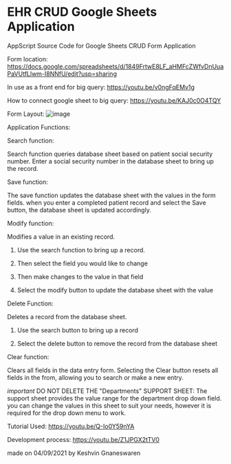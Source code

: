# EHR CRUD Google Sheets Application
AppScript Source Code for Google Sheets CRUD Form Application

Form location:
https://docs.google.com/spreadsheets/d/1849FrtwE8LF_aHMFcZWfvDnUuaPaVUtfLlwm-I8NNfU/edit?usp=sharing

In use as a front end for big query:
https://youtu.be/v0ngFqEMv1g

How to connect google sheet to big query:
https://youtu.be/KAJ0c0O4TQY



Form Layout:
![image](https://user-images.githubusercontent.com/51284025/132168932-98e1346a-6542-40a4-8dcc-fe9ef29064ec.png)



Application Functions:





Search function:

Search function queries database sheet based on patient social security number.
Enter a social security number in the database sheet to bring up the record.







Save function:

The save function updates the database sheet with the values in the form fields. 
when you enter a completed patient record and select the Save button, the database sheet is updated accordingly.








Modify function:

Modifies a value in an existing record.

1) Use the search function to bring up a record.

2) Then select the field you would like to change

3) Then make changes to the value in that field

4) Select the modify button to update the database sheet with the value









Delete Function:

Deletes a record from the database sheet.

1) Use the search button to bring up a record

3) Select the delete button to remove the record from the database sheet








Clear function:

Clears all fields in the data entry form.
Selecting the Clear button resets all fields in the from, allowing you to search or make a new entry.









*important*
DO NOT DELETE THE "Departments" SUPPORT SHEET:
The support sheet provides the value range for the department drop down field.
you can change the values in this sheet to suit your needs, however it is required for the drop down menu to work.




Tutorial Used:
https://youtu.be/Q-Io0Y59nYA


Development process:
https://youtu.be/Z1JPGX2tTV0

made on 04/09/2021 by Keshvin Gnaneswaren

